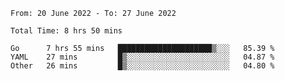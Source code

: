 <!--START_SECTION:waka-->

```text
From: 20 June 2022 - To: 27 June 2022

Total Time: 8 hrs 50 mins

Go      7 hrs 55 mins   █████████████████████▒░░░   85.39 %
YAML    27 mins         █▒░░░░░░░░░░░░░░░░░░░░░░░   04.87 %
Other   26 mins         █▒░░░░░░░░░░░░░░░░░░░░░░░   04.80 %
```

<!--END_SECTION:waka-->